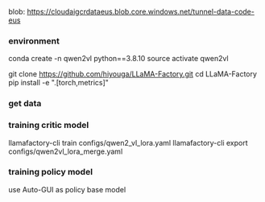 blob: https://cloudaigcrdataeus.blob.core.windows.net/tunnel-data-code-eus

### environment
conda create -n qwen2vl python==3.8.10
source activate qwen2vl

git clone https://github.com/hiyouga/LLaMA-Factory.git
cd LLaMA-Factory
pip install -e ".[torch,metrics]"

### get data

### training critic model
llamafactory-cli train configs/qwen2_vl_lora.yaml
llamafactory-cli export configs/qwen2vl_lora_merge.yaml

### training policy model
use Auto-GUI as policy base model